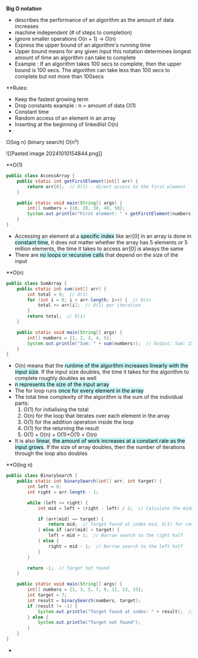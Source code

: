 **Big O notation**
- describes the performance of an algorithm as the amount of data increases
- machine independent (# of steps to completion)
- ignore smaller operations O(n + 1) -> O(n)
- Express the upper bound of an algorithm's running time
- Upper bound means for any given input this notation determines longest amount of time an algorithm can take to complete
- Example : If an algorithm takes 100 secs to complete, then the upper bound is 100 secs. The algorithm can take less than 100 secs to complete but not more than 100secs

 **Rules:
- Keep the fastest growing term
- Drop constants
example :  n = amount of data
O(1)
- Constant time
- Random access of an element in an array
- Inserting at the beginning of linkedlist
O(n)
- 
O(log n) (binary search)
O(n²)

![[Pasted image 20241010154844.png]]


**O(1)
```Java
public class AccessArray {
    public static int getFirstElement(int[] arr) {
        return arr[0];  // O(1) - direct access to the first element
    }

    public static void main(String[] args) {
        int[] numbers = {10, 20, 30, 40, 50};
        System.out.println("First element: " + getFirstElement(numbers));  // Output: 10
    }
}

```
- Accessing an element at a <mark style="background: #ABF7F7A6;">specific index</mark> like arr[0] in an array is done in <mark style="background: #ABF7F7A6;">constant time</mark>, it does not matter whether the array has 5 elements or 5 million elements, the time it takes to access arr[0] is always the same
- There are <mark style="background: #ABF7F7A6;">no loops or recursive calls</mark> that depend on the size of the input

**O(n)
```Java
public class SumArray {
    public static int sum(int[] arr) {
        int total = 0;  // O(1)
        for (int i = 0; i < arr.length; i++) {  // O(n)
            total += arr[i];  // O(1) per iteration
        }
        return total;  // O(1)
    }

    public static void main(String[] args) {
        int[] numbers = {1, 2, 3, 4, 5};
        System.out.println("Sum: " + sum(numbers));  // Output: Sum: 15
    }
}
```
 - O(n) means that the <mark style="background: #ABF7F7A6;">runtime of the algorithm increases linearly with the input size</mark>. If the input size doubles, the time it takes for the algorithm to complete roughly doubles as well
 - <mark style="background: #ABF7F7A6;">n represents the size of the input array</mark>
 - The for loop runs <mark style="background: #ABF7F7A6;">once for every element in the array</mark>
 - The total time complexity of the algorithm is the sum of the individual parts:
	 1. O(1) for initialising the total
	 2. O(n) for the loop that iterates over each element in the array
	 3. O(1) for the addition operation inside the loop
	 4. O(1) for the returning the result
	 5. O(1) + O(n) + O(1)+O(1) = O(n)
- It is also <mark style="background: #ABF7F7A6;">linear</mark>, <mark style="background: #ABF7F7A6;">the amount of work increases at a constant rate as the input grows</mark>. If the size of array doubles, then the number of iterations through the loop also doubles

**O(log n)
```Java
public class BinarySearch {
    public static int binarySearch(int[] arr, int target) {
        int left = 0;
        int right = arr.length - 1;

        while (left <= right) {
            int mid = left + (right - left) / 2;  // Calculate the middle index

            if (arr[mid] == target) {
                return mid;  // Target found at index mid, O(1) for comparison
            } else if (arr[mid] < target) {
                left = mid + 1;  // Narrow search to the right half
            } else {
                right = mid - 1;  // Narrow search to the left half
            }
        }

        return -1;  // Target not found
    }

    public static void main(String[] args) {
        int[] numbers = {1, 3, 5, 7, 9, 11, 13, 15};
        int target = 7;
        int result = binarySearch(numbers, target);
        if (result != -1) {
            System.out.println("Target found at index: " + result);  // Output: 3
        } else {
            System.out.println("Target not found");
        }
    }
}

```
- 

